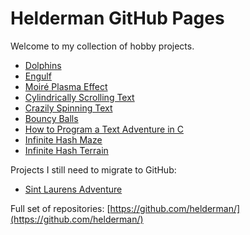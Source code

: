 # Helderman GitHub Pages

Welcome to my collection of hobby projects.

* [Dolphins](https://helderman.github.io/dolphins/)
* [Engulf](https://helderman.github.io/engulf/)
* [Moiré Plasma Effect](https://helderman.github.io/moire-plasma-effect/)
* [Cylindrically Scrolling Text](https://helderman.github.io/cylindrical-text/)
* [Crazily Spinning Text](https://helderman.github.io/crazy-spinner/)
* [Bouncy Balls](https://helderman.github.io/bouncy-balls/)
* [How to Program a Text Adventure in C](https://helderman.github.io/htpataic/)
* [Infinite Hash Maze](https://helderman.github.io/infinite-hash-maze/)
* [Infinite Hash Terrain](https://helderman.github.io/infinite-hash-terrain/)

Projects I still need to migrate to GitHub:

* [Sint Laurens Adventure](http://home.hccnet.nl/r.helderman/laurens.html)

Full set of repositories:
[https://github.com/helderman/](https://github.com/helderman/)

